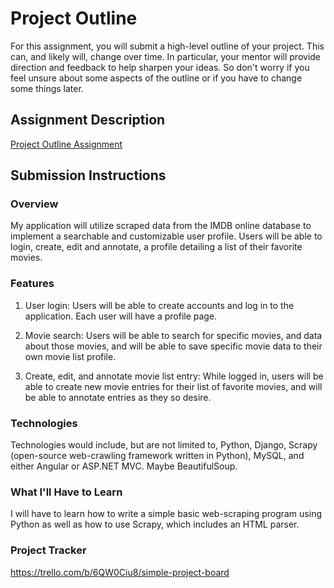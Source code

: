 # Project Outline
For this assignment, you will submit a high-level outline of your project. This can, and likely will, change over time. In particular, your mentor will provide direction and feedback to help sharpen your ideas. So don't worry if you feel unsure about some aspects of the outline or if you have to change some things later.

## Assignment Description
[Project Outline Assignment](https://education.launchcode.org/liftoff/modules/assignments/project-outline)

## Submission Instructions

### Overview
My application will utilize scraped data from the IMDB online database to implement a searchable and customizable user profile. Users will be able to login, create, edit and annotate, a profile detailing a list of their favorite movies.
### Features
1.	User login: Users will be able to create accounts and log in to the application. Each user will have a profile page.

2.	Movie search: Users will be able to search for specific movies, and data about those movies, and will be able to save specific movie data to their own movie list profile. 

3.	Create, edit, and annotate movie list entry: While logged in, users will be able to create new movie entries for their list of favorite movies, and will be able to annotate entries as they so desire. 
### Technologies
Technologies would include, but are not limited to, Python, Django, Scrapy (open-source web-crawling framework written in Python), MySQL, and either Angular or ASP.NET MVC. Maybe BeautifulSoup. 
### What I'll Have to Learn
I will have to learn how to write a simple basic web-scraping program using Python as well as how to use Scrapy, which includes an HTML parser. 
### Project Tracker
https://trello.com/b/6QW0Ciu8/simple-project-board
